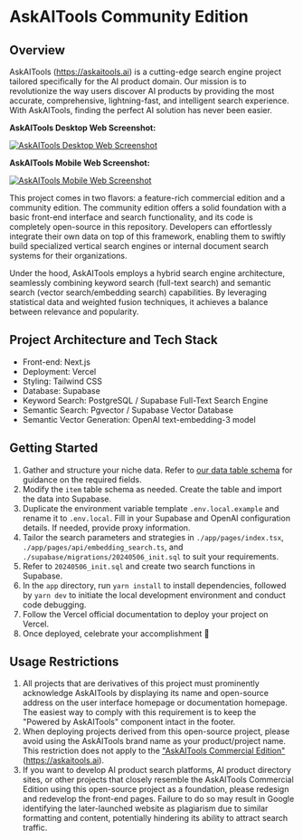 # AskAITools Community Edition

## Overview

AskAITools (https://askaitools.ai) is a cutting-edge search engine project tailored specifically for the AI product domain. Our mission is to revolutionize the way users discover AI products by providing the most accurate, comprehensive, lightning-fast, and intelligent search experience. With AskAITools, finding the perfect AI solution has never been easier.

**AskAITools Desktop Web Screenshot:**

[![AskAITools Desktop Web Screenshot](https://public-files.askaitools.ai/MainScreenshot.png)](https://askaitools.ai)

**AskAITools Mobile Web Screenshot:**

[![AskAITools Mobile Web Screenshot](https://public-files.askaitools.ai/MobileScreenshot.png)](https://askaitools.ai)

This project comes in two flavors: a feature-rich commercial edition and a community edition. The community edition offers a solid foundation with a basic front-end interface and search functionality, and its code is completely open-source in this repository. Developers can effortlessly integrate their own data on top of this framework, enabling them to swiftly build specialized vertical search engines or internal document search systems for their organizations.

Under the hood, AskAITools employs a hybrid search engine architecture, seamlessly combining keyword search (full-text search) and semantic search (vector search/embedding search) capabilities. By leveraging statistical data and weighted fusion techniques, it achieves a balance between relevance and popularity.

## Project Architecture and Tech Stack

- Front-end: Next.js
- Deployment: Vercel
- Styling: Tailwind CSS
- Database: Supabase
- Keyword Search: PostgreSQL / Supabase Full-Text Search Engine
- Semantic Search: Pgvector / Supabase Vector Database
- Semantic Vector Generation: OpenAI text-embedding-3 model

## Getting Started

1. Gather and structure your niche data. Refer to [our data table schema](./supabase/migrations/20240506_init.sql) for guidance on the required fields.
2. Modify the `item` table schema as needed. Create the table and import the data into Supabase.
3. Duplicate the environment variable template `.env.local.example` and rename it to `.env.local`. Fill in your Supabase and OpenAI configuration details. If needed, provide proxy information.
4. Tailor the search parameters and strategies in `./app/pages/index.tsx`, `./app/pages/api/embedding_search.ts`, and `./supabase/migrations/20240506_init.sql` to suit your requirements.
5. Refer to `20240506_init.sql` and create two search functions in Supabase.
6. In the `app` directory, run `yarn install` to install dependencies, followed by `yarn dev` to initiate the local development environment and conduct code debugging.
7. Follow the Vercel official documentation to deploy your project on Vercel.
8. Once deployed, celebrate your accomplishment 🎉

## Usage Restrictions

1. All projects that are derivatives of this project must prominently acknowledge AskAITools by displaying its name and open-source address on the user interface homepage or documentation homepage. The easiest way to comply with this requirement is to keep the "Powered by AskAITools" component intact in the footer.
2. When deploying projects derived from this open-source project, please avoid using the AskAITools brand name as your product/project name. This restriction does not apply to the ["AskAITools Commercial Edition"](https://askaitools.ai) (https://askaitools.ai).
3. If you want to develop AI product search platforms, AI product directory sites, or other projects that closely resemble the AskAITools Commercial Edition using this open-source project as a foundation, please redesign and redevelop the front-end pages. Failure to do so may result in Google identifying the later-launched website as plagiarism due to similar formatting and content, potentially hindering its ability to attract search traffic.